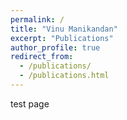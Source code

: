 ```yaml
---
permalink: /
title: "Vinu Manikandan"
excerpt: "Publications"
author_profile: true
redirect_from: 
  - /publications/
  - /publications.html
---
```


test page

